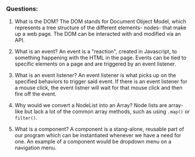 ### Questions:
1. What is the DOM?
The DOM stands for Document Object Model, which represents a tree structure of the different elements- nodes- that make up a web page. The DOM can be interacted with and modified via an API. 
 
2. What is an event?
An event is a "reaction", created in Javascript, to something happening with the HTML in the page. Events can be tied to specific elements on a page and are triggered by an event listener.

3. What is an event listener?
An event listener is what picks up on the specified behaviors to trigger said event. If there is an event listener for a mouse click, the event listner will wait for that mouse click and then fire off the event.

4. Why would we convert a NodeList into an Array?
Node lists are array-like but lack a lot of the common array methods, such as using `.map()` or `filter()`. 

5. What is a component? 
A component is a stang-alone, reusable part of our program which can be instantiated whenever we have a need for one. An example of a component would be dropdown menu on a navigation menu.
